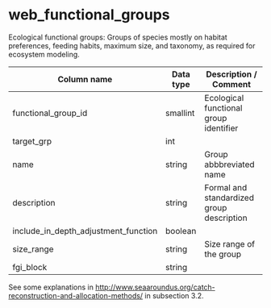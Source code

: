 # web_functional_groups



Ecological functional groups: Groups of species mostly on habitat preferences, feeding habits, maximum size, and taxonomy, as required for ecosystem modeling.

| Column  name                         | Data  type | Description  / Comment                    |
| ------------------------------------ | ---------- | ----------------------------------------- |
| functional_group_id                  | smallint   | Ecological functional group identifier    |
| target_grp                           | int        |                                           |
| name                                 | string     | Group abbbreviated name                   |
| description                          | string     | Formal and standardized group description |
| include_in_depth_adjustment_function | boolean    |                                           |
| size_range                           | string     | Size range of the group                   |
| fgi_block                            | string     |                                           |



See some explanations in http://www.seaaroundus.org/catch-reconstruction-and-allocation-methods/
in subsection 3.2.

